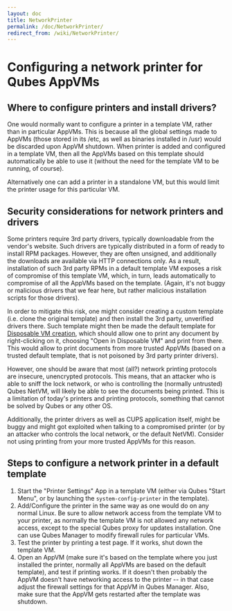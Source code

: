 ```yaml
---
layout: doc
title: NetworkPrinter
permalink: /doc/NetworkPrinter/
redirect_from: /wiki/NetworkPrinter/
---
```


Configuring a network printer for Qubes AppVMs
==============================================

Where to configure printers and install drivers?
------------------------------------------------

One would normally want to configure a printer in a template VM, rather than in particular AppVMs. This is because all the global settings made to AppVMs (those stored in its /etc, as well as binaries installed in /usr) would be discarded upon AppVM shutdown. When printer is added and configured in a template VM, then all the AppVMs based on this template should automatically be able to use it (without the need for the template VM to be running, of course).

Alternatively one can add a printer in a standalone VM, but this would limit the printer usage for this particular VM.

Security considerations for network printers and drivers
--------------------------------------------------------

Some printers require 3rd party drivers, typically downloadable from the vendor's website. Such drivers are typically distributed in a form of ready to install RPM packages. However, they are often unsigned, and additionally the downloads are available via HTTP connections only. As a result, installation of such 3rd party RPMs in a default template VM exposes a risk of compromise of this template VM, which, in turn, leads automatically to compromise of all the AppVMs based on the template. (Again, it's not buggy or malicious drivers that we fear here, but rather malicious installation scripts for those drivers).

In order to mitigate this risk, one might consider creating a custom template (i.e. clone the original template) and then install the 3rd party, unverified drivers there. Such template might then be made the default template for [Disposable VM creation](/doc/DisposableVms), which should allow one to print any document by right-clicking on it, choosing "Open in Disposable VM" and print from there. This would allow to print documents from more trusted AppVMs (based on a trusted default template, that is not poisoned by 3rd party printer drivers).

However, one should be aware that most (all?) network printing protocols are insecure, unencrypted protocols. This means, that an attacker who is able to sniff the lock network, or who is controlling the (normally untrusted) Qubes NetVM, will likely be able to see the documents being printed. This is a limitation of today's printers and printing protocols, something that cannot be solved by Qubes or any other OS.

Additionally, the printer drivers as well as CUPS application itself, might be buggy and might got exploited when talking to a compromised printer (or by an attacker who controls the local network, or the default NetVM). Consider not using printing from your more trusted AppVMs for this reason.

Steps to configure a network printer in a default template
----------------------------------------------------------

1.  Start the "Printer Settings" App in a template VM (either via Qubes "Start Menu", or by launching the `system-config-printer` in the template).
2.  Add/Configure the printer in the same way as one would do on any normal Linux. Be sure to allow network access from the template VM to your printer, as normally the template VM is not allowed any network access, except to the special Qubes proxy for updates installation. One can use Qubes Manager to modify firewall rules for particular VMs.
3.  Test the printer by printing a test page. If it works, shut down the template VM.
4.  Open an AppVM (make sure it's based on the template where you just installed the printer, normally all AppVMs are based on the default template), and test if printing works. If it doesn't then probably the AppVM doesn't have networking access to the printer -- in that case adjust the firewall settings for that AppVM in Qubes Manager. Also, make sure that the AppVM gets restarted after the template was shutdown.

